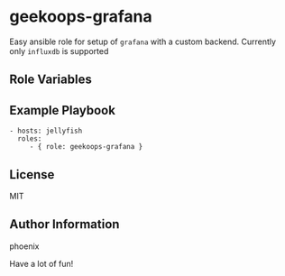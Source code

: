 # geekoops-grafana

Easy ansible role for setup of `grafana` with a custom backend. Currently only `influxdb` is supported


## Role Variables


## Example Playbook

    - hosts: jellyfish
      roles:
         - { role: geekoops-grafana }

## License

MIT

## Author Information

phoenix

Have a lot of fun!